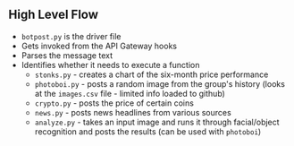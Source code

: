 ## High Level Flow

* `botpost.py` is the driver file
* Gets invoked from the API Gateway hooks
* Parses the message text
* Identifies whether it needs to execute a function
  * `stonks.py` - creates a chart of the six-month price performance
  * `photoboi.py` - posts a random image from the group's history (looks at the `images.csv` file - limited info loaded to github)
  * `crypto.py` - posts the price of certain coins
  * `news.py` - posts news headlines from various sources
  * `analyze.py` - takes an input image and runs it through facial/object recognition and posts the results (can be used with `photoboi`)
